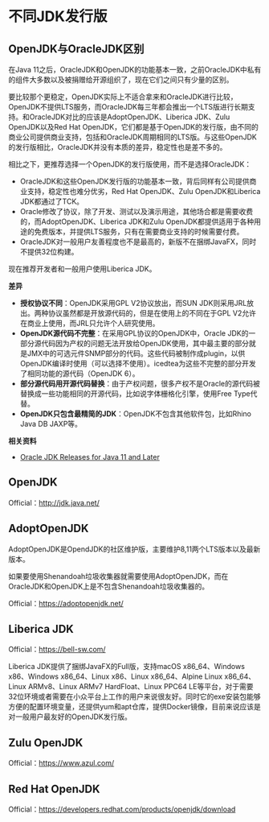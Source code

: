 # 不同JDK发行版

## OpenJDK与OracleJDK区别

在Java 11之后，OracleJDK和OpenJDK的功能基本一致，之前OracleJDK中私有的组件大多数以及被捐赠给开源组织了，现在它们之间只有少量的区别。

要比较那个更稳定，OpenJDK实际上不适合拿来和OracleJDK进行比较，OpenJDK不提供LTS服务，而OracleJDK每三年都会推出一个LTS版进行长期支持。和OracleJDK对比的应该是AdoptOpenJDK、Liberica JDK、Zulu OpenJDK以及Red Hat OpenJDK，它们都是基于OpenJDK的发行版，由不同的商业公司提供商业支持，包括和OracleJDK周期相同的LTS版。与这些OpenJDK的发行版相比，OracleJDK并没有本质的差异，稳定性也是差不多的。

相比之下，更推荐选择一个OpenJDK的发行版使用，而不是选择OracleJDK：

- OracleJDK和这些OpenJDK发行版的功能基本一致，背后同样有公司提供商业支持，稳定性也难分优劣，Red Hat OpenJDK、Zulu OpenJDK和Liberica JDK都通过了TCK。
- Oracle修改了协议，除了开发、测试以及演示用途，其他场合都是需要收费的，而AdoptOpenJDK、Liberica JDK和Zulu OpenJDK都提供适用于各种用途的免费版本，并提供LTS服务，只有在需要商业支持的时候需要付费。
- OracleJDK对一般用户友善程度也不是最高的，新版不在捆绑JavaFX，同时不提供32位构建。

现在推荐开发者和一般用户使用Liberica JDK。

**差异**

- **授权协议不同**：OpenJDK采用GPL V2协议放出，而SUN JDK则采用JRL放出。两种协议虽然都是开放源代码的，但是在使用上的不同在于GPL V2允许在商业上使用，而JRL只允许个人研究使用。
- **OpenJDK源代码不完整**：在采用GPL协议的OpenJDK中，Oracle JDK的一部分源代码因为产权的问题无法开放给OpenJDK使用，其中最主要的部分就是JMX中的可选元件SNMP部分的代码。这些代码被制作成plugin，以供OpenJDK编译时使用（可以选择不使用）。icedtea为这些不完整的部分开发了相同功能的源代码（OpenJDK 6）。
- **部分源代码用开源代码替换**：由于产权问题，很多产权不是Oracle的源代码被替换成一些功能相同的开源代码，比如说字体栅格化引擎，使用Free Type代替。
- **OpenJDK只包含最精简的JDK**：OpenJDK不包含其他软件包，比如Rhino Java DB JAXP等。

**相关资料**

- [Oracle JDK Releases for Java 11 and Later](https://blogs.oracle.com/java-platform-group/oracle-jdk-releases-for-java-11-and-later)

## OpenJDK

Official：http://jdk.java.net/

## AdoptOpenJDK

AdoptOpenJDK是OpendJDK的社区维护版，主要维护8,11两个LTS版本以及最新版本。

如果要使用Shenandoah垃圾收集器就需要使用AdoptOpenJDK，而在OracleJDK和OpenJDK上是不包含Shenandoah垃圾收集器的。

Official：https://adoptopenjdk.net/

## Liberica JDK

Official：https://bell-sw.com/

Liberica JDK提供了捆绑JavaFX的Full版，支持macOS x86_64、Windows  x86、Windows x86_64、Linux x86、Linux x86_64、Alpine Linux x86_64、Linux ARMv8、Linux ARMv7 HardFloat、Linux PPC64 LE等平台，对于需要32位环境或者需要在小众平台上工作的用户来说很友好。同时它的exe安装包能够方便的配置环境变量，还提供yum和apt仓库，提供Docker镜像，目前来说应该是对一般用户最友好的OpenJDK发行版。

## Zulu OpenJDK



Official：https://www.azul.com/

## Red Hat OpenJDK

Official：https://developers.redhat.com/products/openjdk/download

